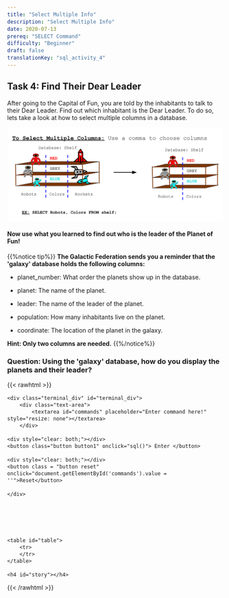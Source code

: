 ```yaml
---
title: "Select Multiple Info"
description: "Select Multiple Info"
date: 2020-07-13
prereq: "SELECT Command"
difficulty: "Beginner"
draft: false
translationKey: "sql_activity_4"
---
```

<!-- Links for javascript and CSS needed for drop down logic -->
<script type="text/javascript" src="_activity4.js"></script>
<link rel="stylesheet" href="../default/_default.css" type="text/css"></link>
<link rel="stylesheet" href="../default/_type.css" type="text/css"></link>
<script type="text/javascript" src="../default/alasql.js"></script>
<script type="text/javascript" src="../default/db.js"></script>
<script type="text/javascript" src="../default/_type.js"></script>


<!-- Embed YouTube Video Link here when ready -->

## Task 4: Find Their Dear Leader

After going to the Capital of Fun, you are told by the inhabitants to talk to their Dear Leader. Find out which inhabitant is the Dear Leader.
To do so, lets take a look at how to select multiple columns in a database.

![Commas](assets/Commas.png)

#### Now use what you learned to find out who is the leader of the Planet of Fun!

{{%notice tip%}}
**The Galactic Federation sends you a reminder that the 'galaxy' database holds the following columns:**

* planet_number: What order the planets show up in the database.

* planet: The name of the planet.

* leader: The name of the leader of the planet.

* population: How many inhabitants live on the planet.

* coordinate: The location of the planet in the galaxy.

**Hint: Only two columns are needed.**
{{%/notice%}}

### Question: Using the 'galaxy' database, how do you display the planets and their leader?


<!-- SQL Type In Activity -->
{{< rawhtml >}}

	<div class="terminal_div" id="terminal_div">
		<div class="text-area">
			<textarea id="commands" placeholder="Enter command here!" style="resize: none"></textarea>
		</div>
    
    <div style="clear: both;"></div> 
    <button class="button button1" onclick="sql()">	Enter </button>
    
    <div style="clear: both;"></div> 
    <button class = "button reset" onclick="document.getElementById('commands').value = ''">Reset</button>
    
	</div>
  <div style="clear: both;"></div> 
	<h1 class="error" id="sqlcommand" <h1 class="error" id="sqlcommand" style="visibility:hidden"><strong>ERROR INVALID INPUT></strong></h1>

	<table id="table">
		<tr>
		</tr>
	</table>

	<h4 id="story"></h4>

{{< /rawhtml >}}

<p>  </p>
